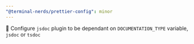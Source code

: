 ```yaml
---
"@terminal-nerds/prettier-config": minor
---
```


🔧 Configure `jsdoc` plugin to be dependant on `DOCUMENTATION_TYPE` variable, `jsdoc` or `tsdoc`
